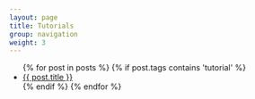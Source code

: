 ```yaml
---
layout: page
title: Tutorials
group: navigation
weight: 3
---
```


<ul>
{% for post in posts %}
  {% if post.tags contains 'tutorial' %}
  <li>
    <a href="{{ post.url }}">{{ post.title }}</a>
  </li>
  {% endif %}
{% endfor %}
</ul>
